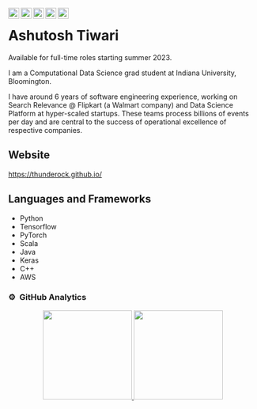 <br />

<a href="https://www.linkedin.com/in/ashutosh--tiwari">
  <img align="left" alt="Ashutosh's Linkedin" width="22px" src="https://cdn.jsdelivr.net/npm/simple-icons@v3/icons/linkedin.svg" />
</a>
<a href="https://www.facebook.com/checkashu">
  <img align="left" alt="Ashutosh's Facebook" width="22px" src="https://cdn.jsdelivr.net/npm/simple-icons@v3/icons/facebook.svg" />
</a>
<a href="https://twitter.com/coolashutosht">
  <img align="left" alt="Ashutosh's Twitter" width="22px" src="https://cdn.jsdelivr.net/npm/simple-icons@v3/icons/twitter.svg" />
</a>
<a href="https://www.kaggle.com/alphadraco">
  <img align="left" alt="Ashutosh's Kaggle" width="22px" src="https://cdn.jsdelivr.net/npm/simple-icons@v3/icons/kaggle.svg" />
</a>
<a href="https://thunderock.github.io/docs/AshutoshTiwari.pdf">
  <img align="left" alt="Ashutosh's Resume" width="22px" src="https://cdn.jsdelivr.net/npm/simple-icons@3.13.0/icons/adobeacrobatreader.svg" />
</a>







# Ashutosh Tiwari
Available for full-time roles starting summer 2023.

I am a Computational Data Science grad student at Indiana University, Bloomington.


 I have around 6 years of software engineering experience, working on Search Relevance @ Flipkart (a Walmart company) and Data Science Platform at hyper-scaled startups. These teams process billions of events per day and are central to the success of operational excellence of respective companies.

## Website
https://thunderock.github.io/

## Languages and Frameworks 
* Python
* Tensorflow
* PyTorch
* Scala
* Java
* Keras
* C++
* AWS

### ⚙️ &nbsp;GitHub Analytics

<p align="center">
<a href="https://github.com/thunderock">
  <img height="180em" src="https://github-readme-stats-eight-theta.vercel.app/api?username=thunderock&show_icons=true&include_all_commits=true&count_private=true"/>
  <img height="180em" src="https://github-readme-stats-eight-theta.vercel.app/api/top-langs/?username=thunderock&layout=compact&langs_count=10"/>
</a>
</p>


